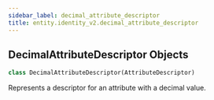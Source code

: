 ```yaml
---
sidebar_label: decimal_attribute_descriptor
title: entity.identity_v2.decimal_attribute_descriptor
---
```


## DecimalAttributeDescriptor Objects

```python
class DecimalAttributeDescriptor(AttributeDescriptor)
```

Represents a descriptor for an attribute with a decimal value.


